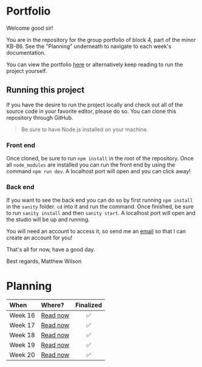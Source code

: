 # Portfolio

Welcome good sir!

You are in the repository for the group portfolio of block 4, part of the minor KB-86. See the "Planning" underneath to navigate to each week's documentation.

You can view the portfolio [here](https://wowportfolios.nl) or alternatively keep reading to run the project yourself.

## Running this project

If you have the desire to run the project locally and check out all of the source code in your favorite editor, please do so. You can clone this repository through GitHub.

> Be sure to have Node.js installed on your machine.

### Front end

Once cloned, be sure to run `npm install` in the root of the repository. Once all `node_modules` are installed you can run the front end by using the command `npm run dev`. A localhost port will open and you can click away!

### Back end

If you want to see the back end you can do so by first running `npm install` in the `sanity` folder. `cd` into it and run the command. Once finished, be sure to run `sanity install` and then `sanity start`. A localhost port will open and the studio will be up and running.

You will need an account to access it, so send me an [email](mailto:tengoldblums@icloud.com) so that I can create an account for you!

That's all for now, have a good day.

Best regards,
Matthew Wilson

# Planning

| When    | Where?                                                                           | Finalized |
| :------ | :------------------------------------------------------------------------------- | :-------: |
| Week 16 | [Read now](https://github.com/mwdossantos/portfolio/blob/master/docs/week-16.md) |    ✅     |
| Week 17 | [Read now](https://github.com/mwdossantos/portfolio/blob/master/docs/week-17.md) |    ✅     |
| Week 18 | [Read now](https://github.com/mwdossantos/portfolio/blob/master/docs/week-18.md) |    ✅     |
| Week 19 | [Read now](https://github.com/mwdossantos/portfolio/blob/master/docs/week-19.md) |    ✅     |
| Week 20 | [Read now](https://github.com/mwdossantos/portfolio/blob/master/docs/week-20.md) |    ✅     |
